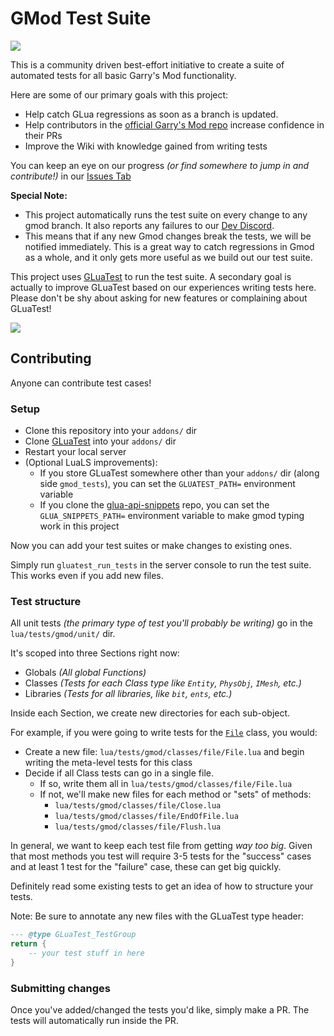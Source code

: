 # GMod Test Suite

<p align="left">
    <a href="https://discord.gg/5JUqZjzmYJ" alt="Discord Invite"><img src="https://img.shields.io/discord/981394195812085770?label=Collaborate&logo=discord&logoColor=white" /></a>
</p>

This is a community driven best-effort initiative to create a suite of automated tests for all basic Garry's Mod functionality.

Here are some of our primary goals with this project:
- Help catch GLua regressions as soon as a branch is updated.
- Help contributors in the [official Garry's Mod repo](https://github.com/Facepunch/garrysmod) increase confidence in their PRs
- Improve the Wiki with knowledge gained from writing tests

You can keep an eye on our progress _(or find somewhere to jump in and contribute!)_ in our [Issues Tab](https://github.com/CFC-Servers/gmod_tests/issues)

**Special Note:**
- This project automatically runs the test suite on every change to any gmod branch. It also reports any failures to our [Dev Discord](https://discord.gg/5JUqZjzmYJ).
- This means that if any new Gmod changes break the tests, we will be notified immediately. This is a great way to catch regressions in Gmod as a whole, and it only gets more useful as we build out our test suite.

This project uses [GLuaTest](https://github.com/CFC-Servers/GLuaTest) to run the test suite.
A secondary goal is actually to improve GLuaTest based on our experiences writing tests here. Please don't be shy about asking for new features or complaining about GLuaTest!
    
<p align="left">
    <a href="https://github.com/CFC-Servers/gmod_tests/actions/workflows/branch_tests.yml" alt="Tests Status"><img src="https://img.shields.io/github/actions/workflow/status/CFC-Servers/gmod_tests/branch_tests.yml?event=schedule&style=for-the-badge&label=GLuaTest" /></a>
</p>

## Contributing
Anyone can contribute test cases!

### Setup
- Clone this repository into your `addons/` dir
- Clone [GLuaTest](https://github.com/CFC-Servers/GLuaTest) into your `addons/` dir
- Restart your local server
- (Optional LuaLS improvements):
  - If you store GLuaTest somewhere other than your `addons/` dir (along side `gmod_tests`), you can set the `GLUATEST_PATH=` environment variable
  - If you clone the [glua-api-snippets](https://github.com/luttje/glua-api-snippets/tree/lua-language-server-addon) repo, you can set the `GLUA_SNIPPETS_PATH=` environment variable to make gmod typing work in this project

Now you can add your test suites or make changes to existing ones.

Simply run `gluatest_run_tests` in the server console to run the test suite. This works even if you add new files.

### Test structure
All unit tests _(the primary type of test you'll probably be writing)_ go in the `lua/tests/gmod/unit/` dir.

It's scoped into three Sections right now:
- Globals _(All global Functions)_
- Classes _(Tests for each Class type like `Entity`, `PhysObj`, `IMesh`, etc.)_
- Libraries _(Tests for all libraries, like `bit`, `ents`, etc.)_

Inside each Section, we create new directories for each sub-object.

For example, if you were going to write tests for the [`File`](https://gmodwiki.com/file_class) class, you would:
- Create a new file: `lua/tests/gmod/classes/file/File.lua` and begin writing the meta-level tests for this class
- Decide if all Class tests can go in a single file.
  - If so, write them all in `lua/tests/gmod/classes/file/File.lua`
  - If not, we'll make new files for each method or "sets" of methods:
    - `lua/tests/gmod/classes/file/Close.lua`
    - `lua/tests/gmod/classes/file/EndOfFile.lua`
    - `lua/tests/gmod/classes/file/Flush.lua`

In general, we want to keep each test file from getting _way too big_. Given that most methods you test will require 3-5 tests for the "success" cases and at least 1 test for the "failure" case, these can get big quickly.

Definitely read some existing tests to get an idea of how to structure your tests.

Note: Be sure to annotate any new files with the GLuaTest type header:
```lua
--- @type GLuaTest_TestGroup
return {
    -- your test stuff in here
}
```


### Submitting changes
Once you've added/changed the tests you'd like, simply make a PR. The tests will automatically run inside the PR.
